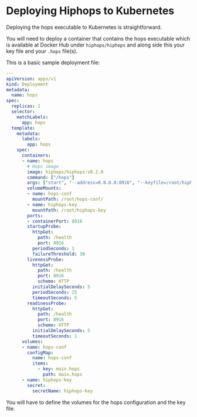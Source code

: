 # Deploying Hiphops to Kubernetes

Deploying the hops executable to Kubernetes is straightforward.

You will need to deploy a container that contains the hops executable which is available at Docker Hub under `hiphops/hiphops` and along side this your key file and your `.hops` file(s).

This is a basic sample deployment file:

```yaml
---
apiVersion: apps/v1
kind: Deployment
metadata:
  name: hops
spec:
  replicas: 1
  selector:
    matchLabels:
      app: hops
  template:
    metadata:
      labels:
        app: hops
    spec:
      containers:
      - name: hops
        # Hops image
        image: hiphops/hiphops:v0.2.0
        command: ["/hops"]
        args: ["start", "--address=0.0.0.0:8916", "--keyfile=/root/hiphops-key/hiphops.key", "--hops=/root/hops-conf/"]
        volumeMounts:
        - name: hops-conf
          mountPath: /root/hops-conf/
        - name: hiphops-key
          mountPath: /root/hiphops-key
        ports:
        - containerPort: 8916
        startupProbe:
          httpGet:
            path: /health
            port: 8916
          periodSeconds: 1
          failureThreshold: 30
        livenessProbe:
          httpGet:
            path: /health
            port: 8916
            scheme: HTTP
          initialDelaySeconds: 5
          periodSeconds: 15
          timeoutSeconds: 5
        readinessProbe:
          httpGet:
            path: /health
            port: 8916
            scheme: HTTP
          initialDelaySeconds: 5
          timeoutSeconds: 1
      volumes:
      - name: hops-conf
        configMap:
          name: hops-conf
          items:
            - key: main.hops
              path: main.hops
      - name: hiphops-key
        secret:
          secretName: hiphops-key
```

You will have to define the volumes for the hops configuration and the key file.
